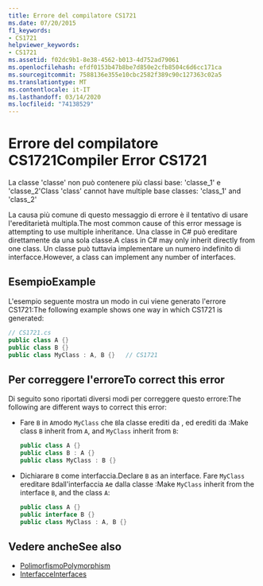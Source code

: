 ```yaml
---
title: Errore del compilatore CS1721
ms.date: 07/20/2015
f1_keywords:
- CS1721
helpviewer_keywords:
- CS1721
ms.assetid: f02dc9b1-8e38-4562-b013-4d752ad79061
ms.openlocfilehash: efdf0153b47b8be7d850e2cfb8504c6d6cc171ca
ms.sourcegitcommit: 7588136e355e10cbc2582f389c90c127363c02a5
ms.translationtype: MT
ms.contentlocale: it-IT
ms.lasthandoff: 03/14/2020
ms.locfileid: "74138529"
---
```

# <a name="compiler-error-cs1721"></a><span data-ttu-id="23d08-102">Errore del compilatore CS1721</span><span class="sxs-lookup"><span data-stu-id="23d08-102">Compiler Error CS1721</span></span>

<span data-ttu-id="23d08-103">La classe 'classe' non può contenere più classi base: 'classe_1' e 'classe_2'</span><span class="sxs-lookup"><span data-stu-id="23d08-103">Class 'class' cannot have multiple base classes: 'class_1' and 'class_2'</span></span>

<span data-ttu-id="23d08-104">La causa più comune di questo messaggio di errore è il tentativo di usare l'ereditarietà multipla.</span><span class="sxs-lookup"><span data-stu-id="23d08-104">The most common cause of this error message is attempting to use multiple inheritance.</span></span> <span data-ttu-id="23d08-105">Una classe in C# può ereditare direttamente da una sola classe.</span><span class="sxs-lookup"><span data-stu-id="23d08-105">A class in C# may only inherit directly from one class.</span></span> <span data-ttu-id="23d08-106">Un classe può tuttavia implementare un numero indefinito di interfacce.</span><span class="sxs-lookup"><span data-stu-id="23d08-106">However, a class can implement any number of interfaces.</span></span>

## <a name="example"></a><span data-ttu-id="23d08-107">Esempio</span><span class="sxs-lookup"><span data-stu-id="23d08-107">Example</span></span>

<span data-ttu-id="23d08-108">L'esempio seguente mostra un modo in cui viene generato l'errore CS1721:</span><span class="sxs-lookup"><span data-stu-id="23d08-108">The following example shows one way in which CS1721 is generated:</span></span>

```csharp
// CS1721.cs
public class A {}
public class B {}
public class MyClass : A, B {}   // CS1721
```

## <a name="to-correct-this-error"></a><span data-ttu-id="23d08-109">Per correggere l'errore</span><span class="sxs-lookup"><span data-stu-id="23d08-109">To correct this error</span></span>

<span data-ttu-id="23d08-110">Di seguito sono riportati diversi modi per correggere questo errore:</span><span class="sxs-lookup"><span data-stu-id="23d08-110">The following are different ways to correct this error:</span></span>

- <span data-ttu-id="23d08-111">Fare `B` in `A`modo `MyClass` che `B`la classe erediti da , ed erediti da :</span><span class="sxs-lookup"><span data-stu-id="23d08-111">Make class `B` inherit from `A`, and `MyClass` inherit from `B`:</span></span>

    ```csharp
    public class A {}
    public class B : A {}
    public class MyClass : B {}
    ```

- <span data-ttu-id="23d08-112">Dichiarare `B` come interfaccia.</span><span class="sxs-lookup"><span data-stu-id="23d08-112">Declare `B` as an interface.</span></span> <span data-ttu-id="23d08-113">Fare `MyClass` ereditare `B`dall'interfaccia `A`e dalla classe :</span><span class="sxs-lookup"><span data-stu-id="23d08-113">Make `MyClass` inherit from the interface `B`, and the class `A`:</span></span>

    ```csharp
    public class A {}
    public interface B {}
    public class MyClass : A, B {}
    ```

## <a name="see-also"></a><span data-ttu-id="23d08-114">Vedere anche</span><span class="sxs-lookup"><span data-stu-id="23d08-114">See also</span></span>

- [<span data-ttu-id="23d08-115">Polimorfismo</span><span class="sxs-lookup"><span data-stu-id="23d08-115">Polymorphism</span></span>](../../programming-guide/classes-and-structs/polymorphism.md)
- [<span data-ttu-id="23d08-116">Interfacce</span><span class="sxs-lookup"><span data-stu-id="23d08-116">Interfaces</span></span>](../../programming-guide/interfaces/index.md)

